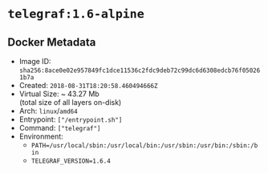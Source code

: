 # `telegraf:1.6-alpine`

## Docker Metadata

- Image ID: `sha256:8ace0e02e957849fc1dce11536c2fdc9deb72c99dc6d6308edcb76f050261b7a`
- Created: `2018-08-31T18:20:58.460494666Z`
- Virtual Size: ~ 43.27 Mb  
  (total size of all layers on-disk)
- Arch: `linux`/`amd64`
- Entrypoint: `["/entrypoint.sh"]`
- Command: `["telegraf"]`
- Environment:
  - `PATH=/usr/local/sbin:/usr/local/bin:/usr/sbin:/usr/bin:/sbin:/bin`
  - `TELEGRAF_VERSION=1.6.4`
